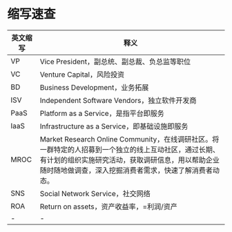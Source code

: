 # 缩写速查

| 英文缩写 | 释义                                                                                                                                                                                                               |
| -------- | ------------------------------------------------------------------------------------------------------------------------------------------------------------------------------------------------------------------ |
| VP       | Vice President，副总统、副总裁、负总监等职位                                                                                                                                                                       |
| VC       | Venture Capital，风险投资                                                                                                                                                                                          |
| BD       | Business Development，业务拓展                                                                                                                                                                                     |
| ISV      | Independent Software Vendors，独立软件开发商                                                                                                                                                                       |
| PaaS     | Platform as a Service，是指平台即服务                                                                                                                                                                              |
| IaaS     | Infrastructure as a Service，即基础设施即服务                                                                                                                                                                      |
| MROC     | Market Research Online Community，在线调研社区。将一群特定的人招募到一个独立的线上互动社区，通过长期、有计划的组织实施研究活动，获取调研信息，用以帮助企业随时随地做调查，深入挖掘消费者需求，快速了解消费者动态。 |
| SNS      | Social Network Service，社交网络                                                                                                                                                                                   |
| ROA      | Return on assets，资产收益率，=利润/资产                                                                                                                                                                           |
| -        | -                                                                                                                                                                                                                  |
